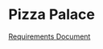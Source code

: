# Pizza Palace



[Requirements Document](https://gist.github.com/stevebrownlee/01dd2f6e5f4fe7759f1fdcc393122e4f)
